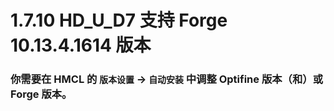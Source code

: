 # 1.7.10 HD_U_D7 支持 Forge 10.13.4.1614 版本

### 你需要在 HMCL 的 `版本设置` -> `自动安装` 中调整 Optifine 版本（和）或 Forge 版本。
